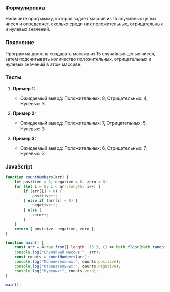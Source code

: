 
### Формулировка
Напишите программу, которая задает массив из 15 случайных целых чисел и определяет, сколько среди них положительных, отрицательных и нулевых значений.

### Пояснение
Программа должна создавать массив из 15 случайных целых чисел, затем подсчитывать количество положительных, отрицательных и нулевых значений в этом массиве.

### Тесты

1. **Пример 1:**
   - Ожидаемый вывод: Положительных: 8, Отрицательных: 4, Нулевых: 3

2. **Пример 2:**
   - Ожидаемый вывод: Положительных: 7, Отрицательных: 5, Нулевых: 3

3. **Пример 3:**
   - Ожидаемый вывод: Положительных: 6, Отрицательных: 7, Нулевых: 2

### JavaScript
```javascript
function countNumbers(arr) {
    let positive = 0, negative = 0, zero = 0;
    for (let i = 0; i < arr.length; i++) {
        if (arr[i] > 0) {
            positive++;
        } else if (arr[i] < 0) {
            negative++;
        } else {
            zero++;
        }
    }
    return { positive, negative, zero };
}

function main() {
    const arr = Array.from({ length: 15 }, () => Math.floor(Math.random() * 21) - 10);
    console.log("Случайный массив:", arr);
    const counts = countNumbers(arr);
    console.log("Положительных:", counts.positive);
    console.log("Отрицательных:", counts.negative);
    console.log("Нулевых:", counts.zero);
}

main();
```


